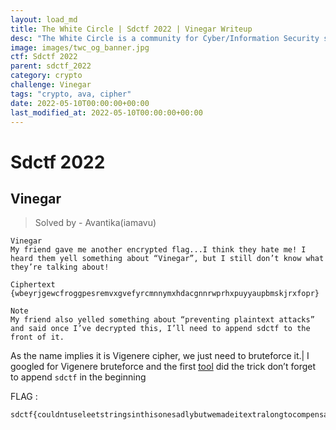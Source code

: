 ```yaml
---
layout: load_md
title: The White Circle | Sdctf 2022 | Vinegar Writeup
desc: "The White Circle is a community for Cyber/Information Security students, enthusiasts and professionals. You can discuss anything related to Security, share your knowledge with others, get help when you need it and proceed further in your journey with amazing people from all over the world."
image: images/twc_og_banner.jpg
ctf: Sdctf 2022
parent: sdctf_2022
category: crypto
challenge: Vinegar
tags: "crypto, ava, cipher"
date: 2022-05-10T00:00:00+00:00
last_modified_at: 2022-05-10T00:00:00+00:00
---
```


<h1 class="heading card-title white-text">Sdctf 2022</h1>

## Vinegar
> Solved by - Avantika(iamavu)

```
Vinegar
My friend gave me another encrypted flag...I think they hate me! I heard them yell something about “Vinegar”, but I still don’t know what they’re talking about!

Ciphertext
{wbeyrjgewcfroggpesremvxgvefyrcmnnymxhdacgnnrwprhxpuyyaupbmskjrxfopr}

Note
My friend also yelled something about “preventing plaintext attacks” and said once I’ve decrypted this, I’ll need to append sdctf to the front of it.
```

As the name implies it is Vigenere cipher, we just need to bruteforce it.|
I googled for Vigenere bruteforce and the first [tool](https://www.guballa.de/vigenere-solver) did the trick
don’t forget to append `sdctf` in the beginning 

FLAG :

```
sdctf{couldntuseleetstringsinthisonesadlybutwemadeitextralongtocompensate}
```


